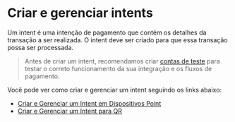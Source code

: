 # Criar e gerenciar intents

Um intent é uma intenção de pagamento que contém os detalhes da transação a ser realizada. O intent deve ser criado para que essa transação possa ser processada.

> Antes de criar um intent, recomendamos criar [contas de teste](/developers/pt/docs/ecosistema-presencial/additional-content/your-integrations/test/accounts) para testar o correto funcionamento da sua integração e os fluxos de pagamento.

Você pode ver como criar e gerenciar um intent seguindo os links abaixo:

* [Criar e Gerenciar um Intent em Dispositivos Point](/developers/pt/docs/ecosistema-presencial/payments-processing/create-and-manage-intent/point)
* [Criar e Gerenciar um Intent para QR](/developers/pt/docs/ecosistema-presencial/payments-processing/create-and-manage-intent/qr)

